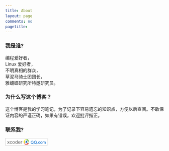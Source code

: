```yaml
---
title: About
layout: page
comments: no
pagetitle: 
---
```


### 我是谁? 

编程爱好者，    
Linux 爱好者，    
不明真相的群众，    
草泥马骑士团团长，    
雅蠛蝶研究所特邀研究员。  

### 为什么写这个博客？
这个博客是我的学习笔记，为了记录下容易遗忘的知识点，方便以后查阅。不敢保证内容的严谨正确，如果有错误，欢迎批评指正。


### 联系我? 
![QQ mail](/image/qqmail.png)
